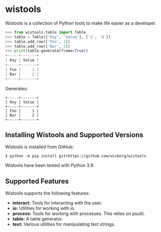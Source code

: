 # wistools
Wistools is a collection of Python tools to make life easier as a developer.

```python
>>> from wistools.table import Table
>>> table = Table(['Key', 'Value'], ['s', 'd'])
>>> table.add_row(['Foo', 1])
>>> table.add_row(['Bar', 2])
>>> print(table.generate(frame=True))
+-----+-------+
| Key | Value |
+-----+-------+
| Foo |     1 |
| Bar |     2 |
+-----+-------+
```

Generates:

```
+-----+-------+
| Key | Value |
+-----+-------+
| Foo |     1 |
| Bar |     2 |
+-----+-------+
```

## Installing Wistools and Supported Versions

Wistools is installed from GitHub:

```shell
$ python -m pip install git+https://github.com/wisborg/wistools
```

Wistools have been tested with Python 3.9.

## Supported Features

Wistools supports the following features:

* **interact:** Tools for interacting with the user.
* **io:** Utilities for working with io.
* **process:** Tools for working with processes. This relies on psutil.
* **table:** A table generator.
* **text:** Various utilities for manipulating text strings.
